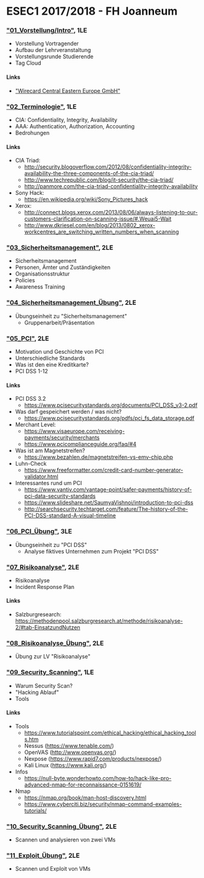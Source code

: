 # ESEC1 2017/2018 - FH Joanneum
### ["01_Vorstellung/Intro"](https://joseftsch.github.io/esec1/01_intro/), 1LE
* Vorstellung Vortragender
* Aufbau der Lehrveranstaltung
* Vorstellungsrunde Studierende
* Tag Cloud
#### Links
* ["Wirecard Central Eastern Europe GmbH"](https://www.wirecard.at)
### ["02_Terminologie"](https://joseftsch.github.io/esec1/02_terminologie/), 1LE
* CIA: Confidentiality, Integrity, Availability
* AAA: Authentication, Authorization, Accounting
* Bedrohungen
#### Links
* CIA Triad:
  * http://security.blogoverflow.com/2012/08/confidentiality-integrity-availability-the-three-components-of-the-cia-triad/
  * http://www.techrepublic.com/blog/it-security/the-cia-triad/
  * http://panmore.com/the-cia-triad-confidentiality-integrity-availability
* Sony Hack:
  * https://en.wikipedia.org/wiki/Sony_Pictures_hack
* Xerox:
  * http://connect.blogs.xerox.com/2013/08/06/always-listening-to-our-customers-clarification-on-scanning-issue/#.Weuai5-Wait
  * http://www.dkriesel.com/en/blog/2013/0802_xerox-workcentres_are_switching_written_numbers_when_scanning
### ["03_Sicherheitsmanagement"](https://joseftsch.github.io/esec1/03_sicherheitsmanagement/), 2LE
* Sicherheitsmanagement
* Personen, Ämter und Zuständigkeiten
* Organisationsstruktur
* Policies
* Awareness Training
### ["04_Sicherheitsmanagement_Übung"](https://joseftsch.github.io/esec1/04_sicherheitsmanagement_ue/), 2LE
* Übungseinheit zu "Sicherheitsmanagement"
  * Gruppenarbeit/Präsentation
### ["05_PCI"](https://joseftsch.github.io/esec1/05_pci/), 2LE
* Motivation und Geschichte von PCI
* Unterschiedliche Standards
* Was ist den eine Kreditkarte?
* PCI DSS 1-12
#### Links
* PCI DSS 3.2
  * https://www.pcisecuritystandards.org/documents/PCI_DSS_v3-2.pdf
* Was darf gespeichert werden / was nicht?
  * https://www.pcisecuritystandards.org/pdfs/pci_fs_data_storage.pdf
* Merchant Level:
  * https://www.visaeurope.com/receiving-payments/security/merchants
  * https://www.pcicomplianceguide.org/faq/#4
* Was ist am Magnetstreifen?
  * https://www.bezahlen.de/magnetstreifen-vs-emv-chip.php
* Luhn-Check
  * https://www.freeformatter.com/credit-card-number-generator-validator.html
* Interessantes rund um PCI
  * https://www.vantiv.com/vantage-point/safer-payments/history-of-pci-data-security-standards
  * https://www.slideshare.net/SaumyaVishnoi/introduction-to-pci-dss
  * http://searchsecurity.techtarget.com/feature/The-history-of-the-PCI-DSS-standard-A-visual-timeline
### ["06_PCI_Übung"](https://joseftsch.github.io/esec1/06_pci_ue/), 3LE
* Übungseinheit zu "PCI DSS"
  * Analyse fiktives Unternehmen zum Projekt "PCI DSS"
### ["07_Risikoanalyse"](https://joseftsch.github.io/esec1/07_risikoanalyse/), 2LE
* Risikoanalyse
* Incident Response Plan
#### Links
* Salzburgresearch: https://methodenpool.salzburgresearch.at/methode/risikoanalyse-2/#tab-EinsatzundNutzen
### ["08_Risikoanalyse_Übung"](https://joseftsch.github.io/esec1/08_risikoanalyse_ue/), 2LE
* Übung zur LV "Risikoanalyse"
### ["09_Security_Scanning"](https://joseftsch.github.io/esec1/09_securityscanning/), 1LE
* Warum Security Scan?
* "Hacking Ablauf"
* Tools
#### Links
* Tools
  * https://www.tutorialspoint.com/ethical_hacking/ethical_hacking_tools.htm
  * Nessus (https://www.tenable.com/)
  * OpenVAS (http://www.openvas.org/)
  * Nexpose (https://www.rapid7.com/products/nexpose/)
  * Kali Linux (https://www.kali.org/)
* Infos
  * https://null-byte.wonderhowto.com/how-to/hack-like-pro-advanced-nmap-for-reconnaissance-0151619/
* Nmap
  * https://nmap.org/book/man-host-discovery.html
  * https://www.cyberciti.biz/security/nmap-command-examples-tutorials/
### ["10_Security_Scanning_Übung"](https://joseftsch.github.io/esec1/10_securityscanning_ue/), 2LE
* Scannen und analysieren von zwei VMs
### ["11_Exploit_Übung"](https://joseftsch.github.io/esec1/11_exploit_ue/), 2LE
* Scannen und Exploit von VMs
